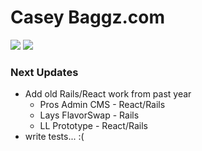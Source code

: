 Casey Baggz.com
================
<img src="https://travis-ci.org/caseybaggz/caseybaggz.svg" />
<img src="https://cloud.githubusercontent.com/assets/4819738/17933175/b025f3b6-69d8-11e6-973c-c4ece3f3b861.png" />


### Next Updates
* Add old Rails/React work from past year
  * Pros Admin CMS - React/Rails
  * Lays FlavorSwap - Rails
  * LL Prototype - React/Rails
* write tests... :(

